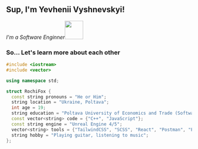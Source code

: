 ## Sup, I'm Yevhenii Vyshnevskyi!
*I'm a Software Enginner*<img src="https://media.giphy.com/media/WUlplcMpOCEmTGBtBW/giphy.gif" width="50">

### So... Let's learn more about each other  

```cpp
#include <iostream>
#include <vector>

using namespace std;

struct RochiFox {
  const string pronouns = "He or Him";
  string location = "Ukraine, Poltava";
  int age = 19;
  string education = "Poltava University of Economics and Trade (Software Engineer, 2023-present)";
  const vector<string> code = {"C++", "JavaScript"};
  const string engine = "Unreal Engine 4/5";
  vector<string> tools = {"TailwindCSS", "SCSS", "React", "Postman", "Figma", "Photoshop", "Blender"};
  string hobby = "Playing guitar, listening to music";
};

```
